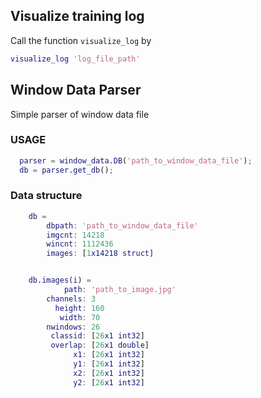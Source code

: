 ## Visualize training log
Call the function `visualize_log` by
```matlab
visualize_log 'log_file_path'
```

## Window Data Parser
Simple parser of window data file
### USAGE
```matlab
  parser = window_data.DB('path_to_window_data_file');
  db = parser.get_db();
```

### Data structure
```matlab
    db = 
        dbpath: 'path_to_window_data_file'
        imgcnt: 14218
        wincnt: 1112436
        images: [1x14218 struct]


    db.images(i) =
            path: 'path_to_image.jpg'
        channels: 3
          height: 160
           width: 70
        nwindows: 26
         classid: [26x1 int32]
         overlap: [26x1 double]
              x1: [26x1 int32]
              y1: [26x1 int32]
              x2: [26x1 int32]
              y2: [26x1 int32]
```
